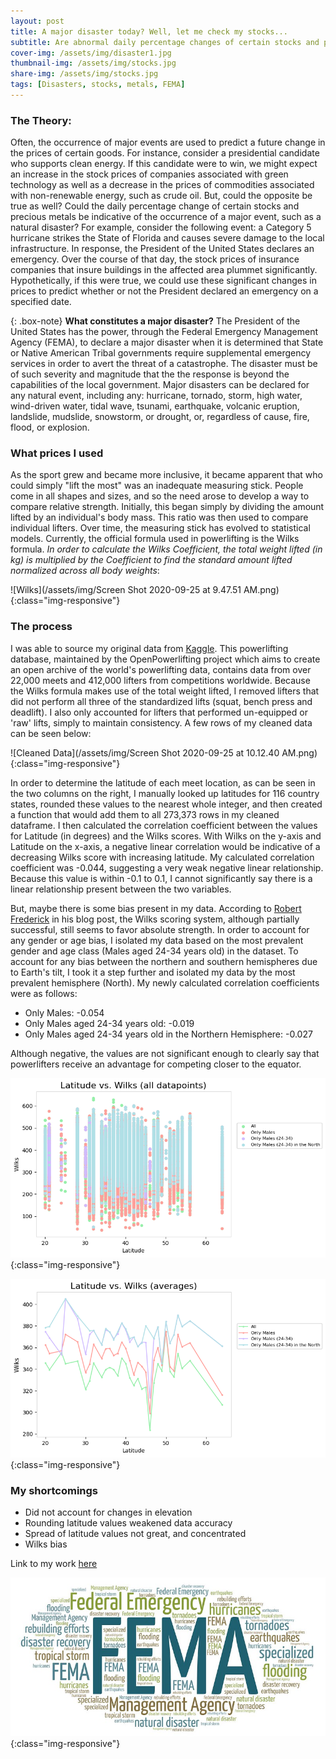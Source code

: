 ```yaml
---
layout: post
title: A major disaster today? Well, let me check my stocks...
subtitle: Are abnormal daily percentage changes of certain stocks and precious metals indicative of a federally declared disaster?
cover-img: /assets/img/disaster1.jpg
thumbnail-img: /assets/img/stocks.jpg
share-img: /assets/img/stocks.jpg
tags: [Disasters, stocks, metals, FEMA]
---
```



### The Theory:

Often, the occurrence of major events are used to predict a future change in the prices of certain goods.  For instance, consider a presidential candidate who supports clean energy.  If this candidate were to win, we might expect an increase in the stock prices of companies associated with green technology as well as a decrease in the prices of commodities associated with non-renewable energy, such as crude oil.  But, could the opposite be true as well?  Could the daily percentage change of certain stocks and precious metals be indicative of the occurrence of a major event, such as a natural disaster?  For example, consider the following event:  a Category 5 hurricane strikes the State of Florida and causes severe damage to the local infrastructure.  In response, the President of the United States declares an emergency.  Over the course of that day, the stock prices of insurance companies that insure buildings in the affected area plummet significantly.  Hypothetically, if this were true, we could use these significant changes in prices to predict whether or not the President declared an emergency on a specified date. 

{: .box-note}
**What constitutes a major disaster?** The President of the United States has the power, through the Federal Emergency Management Agency (FEMA), to declare a major disaster when it is determined that State or Native American Tribal governments require supplemental emergency services in order to avert the threat of a catastrophe.  The disaster must be of such severity and magnitude that the the response is beyond the capabilities of the local government.  Major disasters can be declared for any natural event, including any:  hurricane, tornado, storm, high water, wind-driven water, tidal wave, tsunami, earthquake, volcanic eruption, landslide, mudslide, snowstorm, or drought, or, regardless of cause, fire, flood, or explosion.    

### What prices I used
As the sport grew and became more inclusive, it became apparent that who could simply "lift the most" was an inadequate measuring stick.  People come in all shapes and sizes, and so the need arose to develop a way to compare relative strength.  Initially, this began simply by dividing the amount lifted by an individual's body mass.  This ratio was then used to compare individual lifters.  Over time, the measuring stick has evolved to statistical models.  Currently, the official formula used in powerlifting is the Wilks formula.  *In order to calculate the Wilks Coefficient, the total weight lifted (in kg) is multiplied by the Coefficient to find the standard amount lifted normalized across all body weights*:     

![Wilks](/assets/img/Screen Shot 2020-09-25 at 9.47.51 AM.png){:class="img-responsive"}


### The process

I was able to source my original data from [Kaggle](https://www.kaggle.com/open-powerlifting/powerlifting-database).  This powerlifting database, maintained by the OpenPowerlifting project which aims to create an open archive of the world's powerlifting data, contains data from over 22,000 meets and 412,000 lifters from competitions worldwide.  Because the Wilks formula makes use of the total weight lifted, I removed lifters that did not perform all three of the standardized lifts (squat, bench press and deadlift).  I also only accounted for lifters that performed un-equipped or 'raw' lifts, simply to maintain consistency.  A few rows of my cleaned data can be seen below:  

![Cleaned Data](/assets/img/Screen Shot 2020-09-25 at 10.12.40 AM.png){:class="img-responsive"}

In order to determine the latitude of each meet location, as can be seen in the two columns on the right, I manually looked up latitudes for 116 country states, rounded these values to the nearest whole integer, and then created a function that would add them to all 273,373 rows in my cleaned dataframe.  I then calculated the correlation coefficient between the values for Latitude (in degrees) and the Wilks scores.  With Wilks on the y-axis and Latitude on the x-axis, a negative linear correlation would be indicative of a decreasing Wilks score with increasing latitude.  My calculated correlation coefficient was -0.044, suggesting a very weak negative linear relationship.  Because this value is within -0.1 to 0.1, I cannot significantly say there is a linear relationship present between the two variables.  

But, maybe there is some bias present in my data.  According to [Robert Frederick](http://www.strongur.io/can-we-do-better-than-wilks-absolutely/) in his blog post, the Wilks scoring system, although partially successful, still seems to favor absolute strength.  In order to account for any gender or age bias, I isolated my data based on the most prevalent gender and age class (Males aged 24-34 years old) in the dataset.  To account for any bias between the northern and southern hemispheres due to Earth's tilt, I took it a step further and isolated my data by the most prevalent hemisphere (North).  My newly calculated correlation coefficients were as follows:

- Only Males:  -0.054
- Only Males aged 24-34 years old:  -0.019
- Only Males aged 24-34 years old in the Northern Hemisphere:  -0.027

Although negative, the values are not significant enough to clearly say that powerlifters receive an advantage for competing closer to the equator.  


![Scatterplot](/assets/img/All_Datapoints.png){:class="img-responsive"}


![Line Graph](/assets/img/Averages.png){:class="img-responsive"}


### My shortcomings

- Did not account for changes in elevation
- Rounding latitude values weakened data accuracy
- Spread of latitude values not great, and concentrated
- Wilks bias


Link to my work [here](https://github.com/Collin-Campbell/BuildWeek2/blob/main/project.ipynb)

![FEMA](/assets/img/FEMA.jpg){:class="img-responsive"}
